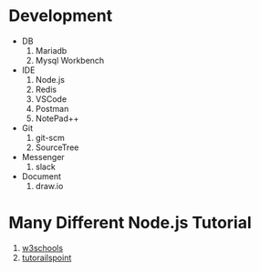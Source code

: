 # Development
- DB
    1. Mariadb
    2. Mysql Workbench
- IDE
    1. Node.js
    2. Redis
    3. VSCode
    4. Postman
    5. NotePad++
- Git
    1. git-scm
    2. SourceTree
- Messenger
    1. slack
- Document
    1. draw.io

# Many Different Node.js Tutorial
1. [w3schools](https://www.w3schools.com/nodejs/)
2. [tutorailspoint](https://www.tutorialspoint.com/nodejs/)